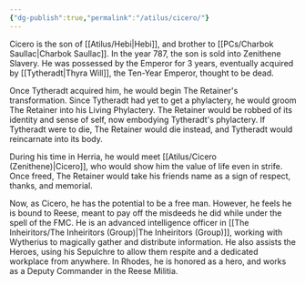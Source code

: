 ```yaml
---
{"dg-publish":true,"permalink":"/atilus/cicero/"}
---
```


Cicero is the son of [[Atilus/Hebi\|Hebi]], and brother to [[PCs/Charbok Saullac\|Charbok Saullac]]. In the year 787, the son is sold into Zenithene Slavery. He was possessed by the Emperor for 3 years, eventually acquired by [[Tytheradt\|Thyra Will]], the Ten-Year Emperor, thought to be dead. 

Once Tytheradt acquired him, he would begin The Retainer's transformation. Since Tytheradt had yet to get a phylactery, he would groom The Retainer into his Living Phylactery. The Retainer would be robbed of its identity and sense of self, now embodying Tytheradt's phylactery. If Tytheradt were to die, The Retainer would die instead, and Tytheradt would reincarnate into its body. 

During his time in Herria, he would meet [[Atilus/Cicero (Zenithene)\|Cicero]], who would show him the value of life even in strife. Once freed, The Retainer would take his friends name as a sign of respect, thanks, and memorial.

Now, as Cicero, he has the potential to be a free man. However, he feels he is bound to Reese, meant to pay off the misdeeds he did while under the spell of the FMC. He is an advanced intelligence officer in [[The Inheiritors/The Inheiritors (Group)\|The Inheiritors (Group)]], working with Wytherius to magically gather and distribute information. He also assists the Heroes, using his Sepulchre to allow them respite and a dedicated workplace from anywhere. In Rhodes, he is honored as a hero, and works as a Deputy Commander in the Reese Militia.